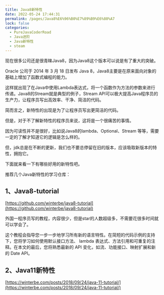 ```yaml
---
title: Java8新特性
date: 2022-05-24 17:44:31
permalink: /pages/Java8%E6%96%B0%E7%89%B9%E6%80%A7
lock: false
categories: 
  - PureJavaCoderRoad
  - Java进阶
  - Java新特性
  - steam
---
```



现在很多公司还是很青睐Java8，因为Java8这个版本可以说是有了重大的突破。

Oracle 公司于 2014 年 3 月 18 日发布 Java 8，Java8主要是在原来面向对象的基础上增加了函数式编程的能力。

这样就出现了在Java中使用Lambda表达式，将一个函数作为方法的参数来进行传递。Java8的Stream就是典型的例子，Stream API可以极大提高Java程序员的生产力，让程序员写出高效率、干净、简洁的代码。



简而言之，新特性的出现是为了让程序员写出更简洁的代码。

但是，对于不了解新特性的程序员来说，这将是一个很痛苦的事情。

因为可读性并不是很好，比如说Java8的lambda、Optional、Stream 等等，需要一定的了解才知道它的逻辑是怎么样的。



但，jdk总是在不断的更新，我们也不要总停留在旧的版本，应该吸取新版本的特性，拥抱它。



下面就来看一下有哪些好用的新特性吧。



推荐几个Java新特性的学习仓库：

## 1、Java8-tutorial

[https://github.com/winterbe/java8-tutorial](https://github.com/winterbe/java8-tutorial)

外国一程序员写的教程，内容很少，但是star的人数超级多，不需要花很多时间就可以学会了。

这个教程会指导您一步一步地学习所有新的语言特性。在简短的代码示例的支持下，您将学习如何使用默认接口方法、 lambda 表达式、方法引用和可重复的注释。在本文的最后，您将熟悉最新的 API 变化，如流、功能接口、映射扩展和新的 Date API。



## 2、Java11新特性

[https://winterbe.com/posts/2018/09/24/java-11-tutorial/](https://winterbe.com/posts/2018/09/24/java-11-tutorial/)

